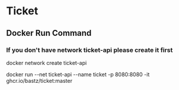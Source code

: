 # Ticket
## Docker Run Command

### If you don't have network ticket-api please create it first
docker network create ticket-api  

docker run --net ticket-api --name ticket -p 8080:8080 -it ghcr.io/bastz/ticket:master

